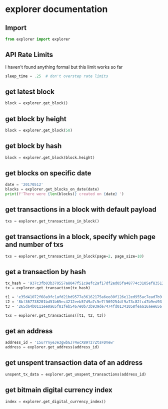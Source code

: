 # explorer documentation

## Import 
```python
from explorer import explorer
```

## API Rate Limits
I haven't found anything formal but this limit works so far
```python
sleep_time = .25  # don't overstep rate limits
```

## get latest block
```python
block = explorer.get_block()
```

## get block by height
```python
block = explorer.get_block(50)
```

## get block by hash
```python
block = explorer.get_block(block.height)
```

## get blocks on specific date
```python
date = '20170512'
blocks = explorer.get_blocks_on_date(date)
print(f'There were {len(blocks)} created on {date} ')
```

## get transactions in a block with default payload
```python
txs = explorer.get_transactions_in_block()
```

## get transactions in a block, specify which page and number of txs
```python
txs = explorer.get_transactions_in_block(page=2, page_size=10)
```

## get a transaction by hash
```python
tx_hash = '937c3fb03b370557a8047f51c9efc2af17df2ed05fa48774c3105ef835133b3a'
tx = explorer.get_transaction(tx_hash)

t1 = 'e35d41072f68a9fc1afd21bd9577a36162175a6ee80f126e12ed955ac7ead7b9'
t2 = '8bf367738201bd51b65ec4212eeb57d9a7c5e7f569254df9a73c82fcd7b9ed93'
t3 = '265da4b0111ee0a65f81feb5467e0b73b939de7474fd01341058feaa16aee656'

txs = explorer.get_transactions([t1, t2, t3])
```

## get an address
```python
address_id = '15urYnyeJe3gwbGJ74wcX89Tz7ZtsFDVew'
address = explorer.get_address(address_id)
```

## get unspent transaction data of an address
```python
unspent_tx_data = explorer.get_unspent_transactions(address_id)
```

## get bitmain digital currency index
```python
index = explorer.get_digital_currency_index()
```
